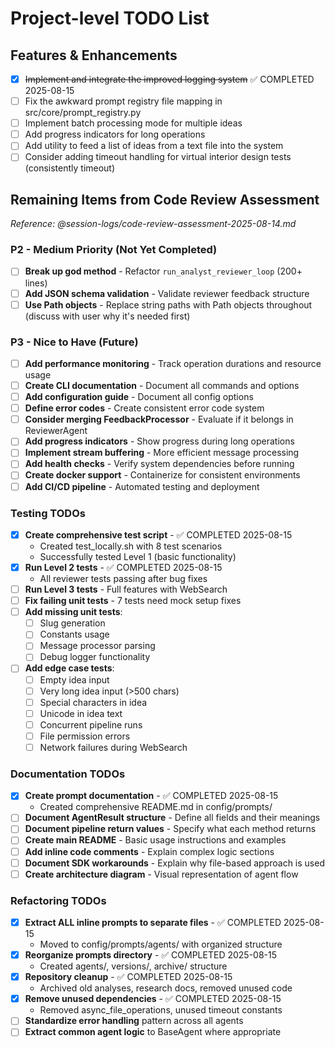 # Project-level TODO List

## Features & Enhancements

- [x] ~~Implement and integrate the improved logging system~~ ✅ COMPLETED 2025-08-15
- [ ] Fix the awkward prompt registry file mapping in src/core/prompt_registry.py
- [ ] Implement batch processing mode for multiple ideas
- [ ] Add progress indicators for long operations
- [ ] Add utility to feed a list of ideas from a text file into the system
- [ ] Consider adding timeout handling for virtual interior design tests (consistently timeout)

## Remaining Items from Code Review Assessment

*Reference: @session-logs/code-review-assessment-2025-08-14.md*

### P2 - Medium Priority (Not Yet Completed)

- [ ] __Break up god method__ - Refactor `run_analyst_reviewer_loop` (200+ lines)
- [ ] __Add JSON schema validation__ - Validate reviewer feedback structure
- [ ] __Use Path objects__ - Replace string paths with Path objects throughout (discuss with user why it's needed first)

### P3 - Nice to Have (Future)

- [ ] __Add performance monitoring__ - Track operation durations and resource usage
- [ ] __Create CLI documentation__ - Document all commands and options
- [ ] __Add configuration guide__ - Document all config options
- [ ] __Define error codes__ - Create consistent error code system
- [ ] __Consider merging FeedbackProcessor__ - Evaluate if it belongs in ReviewerAgent
- [ ] __Add progress indicators__ - Show progress during long operations
- [ ] __Implement stream buffering__ - More efficient message processing
- [ ] __Add health checks__ - Verify system dependencies before running
- [ ] __Create docker support__ - Containerize for consistent environments
- [ ] __Add CI/CD pipeline__ - Automated testing and deployment

### Testing TODOs

- [x] __Create comprehensive test script__ - ✅ COMPLETED 2025-08-15
  - Created test_locally.sh with 8 test scenarios
  - Successfully tested Level 1 (basic functionality)
- [x] __Run Level 2 tests__ - ✅ COMPLETED 2025-08-15
  - All reviewer tests passing after bug fixes
- [ ] __Run Level 3 tests__ - Full features with WebSearch
- [ ] __Fix failing unit tests__ - 7 tests need mock setup fixes
- [ ] __Add missing unit tests__:
  - [ ] Slug generation
  - [ ] Constants usage
  - [ ] Message processor parsing
  - [ ] Debug logger functionality
- [ ] __Add edge case tests__:
  - [ ] Empty idea input
  - [ ] Very long idea input (>500 chars)
  - [ ] Special characters in idea
  - [ ] Unicode in idea text
  - [ ] Concurrent pipeline runs
  - [ ] File permission errors
  - [ ] Network failures during WebSearch

### Documentation TODOs

- [x] __Create prompt documentation__ - ✅ COMPLETED 2025-08-15
  - Created comprehensive README.md in config/prompts/
- [ ] __Document AgentResult structure__ - Define all fields and their meanings
- [ ] __Document pipeline return values__ - Specify what each method returns
- [ ] __Create main README__ - Basic usage instructions and examples
- [ ] __Add inline code comments__ - Explain complex logic sections
- [ ] __Document SDK workarounds__ - Explain why file-based approach is used
- [ ] __Create architecture diagram__ - Visual representation of agent flow

### Refactoring TODOs

- [x] __Extract ALL inline prompts to separate files__ - ✅ COMPLETED 2025-08-15
  - Moved to config/prompts/agents/ with organized structure
- [x] __Reorganize prompts directory__ - ✅ COMPLETED 2025-08-15
  - Created agents/, versions/, archive/ structure
- [x] __Repository cleanup__ - ✅ COMPLETED 2025-08-15
  - Archived old analyses, research docs, removed unused code
- [x] __Remove unused dependencies__ - ✅ COMPLETED 2025-08-15
  - Removed async_file_operations, unused timeout constants
- [ ] __Standardize error handling__ pattern across all agents
- [ ] __Extract common agent logic__ to BaseAgent where appropriate
